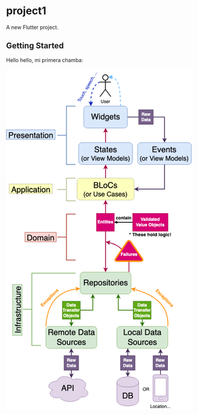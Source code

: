 # project1

A new Flutter project.

## Getting Started

Hello hello, mi primera chamba:

![alt text](assets/docs/image.png)